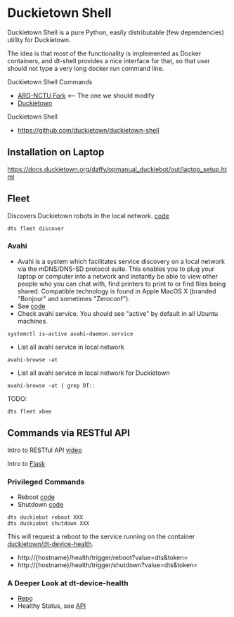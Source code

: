 # Duckietown Shell

Duckietown Shell is a pure Python, easily distributable (few dependencies) utility for Duckietown.

The idea is that most of the functionality is implemented as Docker containers, and dt-shell provides a nice interface for that, so that user should not type a very long docker run command line.

Duckietown Shell Commands
* [ARG-NCTU Fork](https://github.com/ARG-NCTU/duckietown-shell-commands) <-- The one we should modify
* [Duckietown](https://github.com/duckietown/duckietown-shell-commands)

Duckietown Shell
* https://github.com/duckietown/duckietown-shell

## Installation on Laptop

https://docs.duckietown.org/daffy/opmanual_duckiebot/out/laptop_setup.html

## Fleet

Discovers Duckietown robots in the local network. [code](https://github.com/ARG-NCTU/duckietown-shell-commands/blob/daffy/fleet/discover/command.py)
```
dts fleet discover
```

### Avahi
* Avahi is a system which facilitates service discovery on a local network via the mDNS/DNS-SD protocol suite. This enables you to plug your laptop or computer into a network and instantly be able to view other people who you can chat with, find printers to print to or find files being shared. Compatible technology is found in Apple MacOS X (branded "Bonjour" and sometimes "Zeroconf").
* See [code](https://github.com/ARG-NCTU/duckietown-shell-commands/blob/daffy/fleet/discover/command.py)
* Check avahi service. You should see "active" by default in all Ubuntu machines.
```
systemctl is-active avahi-daemon.service
```
* List all avahi service in local network
```
avahi-browse -at
```
* List all avahi service in local network for Duckietown
```
avahi-browse -at | grep DT::
```


TODO: 
```
dts fleet xbee
```

## Commands via RESTful API

Intro to RESTful API [video](https://youtu.be/7YcW25PHnAA)

Intro to [Flask](https://devs.tw/post/448)

### Privileged Commands 

* Reboot [code](https://github.com/ARG-NCTU/duckietown-shell-commands/blob/daffy/duckiebot/reboot/command.py)
* Shutdown [code](https://github.com/ARG-NCTU/duckietown-shell-commands/blob/daffy/duckiebot/shutdown/command.py)
```
dts duckiebot reboot XXX
dts duckiebot shutdown XXX
```
This will request a reboot to the service running on the container [duckietown/dt-device-health](https://github.com/duckietown/dt-device-health).
* http://{hostname}/health/trigger/reboot?value=dts&token=
* http://{hostname}/health/trigger/shutdown?value=dts&token=

### A Deeper Look at dt-device-health

* [Repo](https://github.com/duckietown/dt-device-health)
* Healthy Status, see [API](https://github.com/duckietown/dt-device-health/blob/daffy/packages/health_api/api.py)


